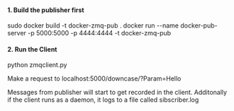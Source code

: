 #### 1. Build the publisher first

sudo docker build -t docker-zmq-pub .
docker run --name docker-pub-server -p 5000:5000 -p 4444:4444 -t docker-zmq-pub

#### 2. Run the Client

python zmqclient.py

Make a request to localhost:5000/downcase/?Param=Hello

Messages from publisher will start to get recorded in the client.
Additonally if the client runs as a daemon, it logs to a file called sibscriber.log
